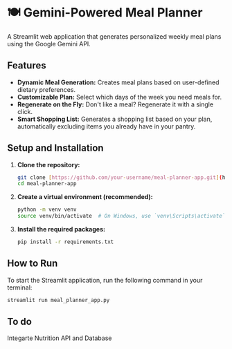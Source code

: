 # 🍽️ Gemini-Powered Meal Planner

A Streamlit web application that generates personalized weekly meal plans using the Google Gemini API.

## Features

-   **Dynamic Meal Generation:** Creates meal plans based on user-defined dietary preferences.
-   **Customizable Plan:** Select which days of the week you need meals for.
-   **Regenerate on the Fly:** Don't like a meal? Regenerate it with a single click.
-   **Smart Shopping List:** Generates a shopping list based on your plan, automatically excluding items you already have in your pantry.

## Setup and Installation

1.  **Clone the repository:**
    ```bash
    git clone [https://github.com/your-username/meal-planner-app.git](https://github.com/your-username/meal-planner-app.git)
    cd meal-planner-app
    ```

2.  **Create a virtual environment (recommended):**
    ```bash
    python -m venv venv
    source venv/bin/activate  # On Windows, use `venv\Scripts\activate`
    ```

3.  **Install the required packages:**
    ```bash
    pip install -r requirements.txt
    ```

## How to Run

To start the Streamlit application, run the following command in your terminal:

```bash
streamlit run meal_planner_app.py
```

## To do

Integarte Nutrition API and Database